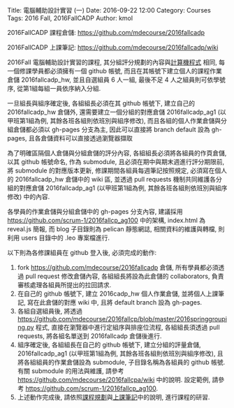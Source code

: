 Title: 電腦輔助設計實習 (一)
Date: 2016-09-22 12:00
Category: Courses
Tags: 2016 Fall, 2016FallCADP
Author: kmol

2016FallCADP 課程倉儲: <a href="https://github.com/mdecourse/2016fallcadp">https://github.com/mdecourse/2016fallcadp</a>

2016FallCADP 上課筆記: <a href="https://github.com/mdecourse/2016fallcadp/wiki">https://github.com/mdecourse/2016fallcadp/wiki</a>

<!-- PELICAN_END_SUMMARY -->

2016Fall 電腦輔助設計實習的課程, 其分組評分規劃的內容與<a href="ji-suan-ji-cheng-shi-yi.html">計算機程式</a> 相同, 每一個修課學員都必須擁有一個 github 帳號, 而且在其帳號下建立個人的課程作業倉儲 2016fallcadp_hw, 並且自選組員 6 人一組, 最後不足 4 人之組員則可依學號序, 從第1組每組一員依序納入分組.

一旦組長與組序確定後, 各組組長必須在其 github 帳號下, 建立自己的 2016fallcadp_hw 倉儲外, 還需要建立一個分組的對應倉儲 2016fallcadp_ag1 (以甲班第1組為例, 其餘各班各組則依班別與組序修改), 而且各組的個人作業倉儲與分組倉儲都必須以 gh-pages 分支為主, 因此可以直接將 branch default 設為 gh-pages, 且各倉儲資料可以直接透過瀏覽器擷取

為了明確區隔個人倉儲與分組倉儲的評分內容, 各組組長必須將各組員的作頁倉儲, 以其 github 帳號命名, 作為 submodule, 且必須在期中與期末週進行評分期限前, 將 submodule 的對應版本更新, 修課期間各組員每週筆記按照規定, 必須寫在個人的 2016fallcadp_hw 倉儲中的 wiki 區, 並透過 pull requests 機制共同維護各分組的對應倉儲 2016fallcadp_ag1 (以甲班第1組為例, 其餘各班各組則依班別與組序修改) 中的內容.

各學員的作業倉儲與分組倉儲中的 gh-pages 分支內容, 建議採用 <a href="https://github.com/scrum-1/2016fallcp_ag100">https://github.com/scrum-1/2016fallcp_ag100</a> 中的架構, index.html 為 reveal.js 簡報, 而 blog 子目錄則為 pelican 靜態網誌, 相關資料的維護與轉檔, 則利用 users 目錄中的 .leo 專案檔進行.

以下則為各修課組員在 github 登入後, 必須完成的動作:

1. fork <a href="https://github.com/mdecourse/2016fallcadp">https://github.com/mdecourse/2016fallcadp</a> 倉儲, 所有學員都必須透過 pull request 修改倉儲內容, 各組組長將設為此倉儲的 collaborators, 負責審核處理各組員所提出的拉回請求.
2. 在自己的 github 帳號下, 建立 2016cadp_hw 個人作業倉儲, 並將個人上課筆記, 寫在此倉儲的對應 wiki 中, 且將 default branch 設為 gh-pages.
3. 各組自選組員後, 將透過 <a href="https://github.com/mdecourse/2016fallcp/blob/master/2016springgrouping.py">https://github.com/mdecourse/2016fallcp/blob/master/2016springgrouping.py</a> 程式, 直接在瀏覽器中進行定組序與排座位流程, 各組組長須透過 pull requests, 將各組名單送到 2016fallcadp 倉儲後進行.
4. 組序確定後, 各組組長在自己的 github 帳號下, 建立分組的評量倉儲, 2016fallcadp_ag1 (以甲班第1組為例, 其餘各班各組則依班別與組序修改), 且將各組組員的作業倉儲設為 submodule, 子目錄名稱為各組員的 github 帳號. 有關 submodule 的用法與維護, 請參考 <a href="https://github.com/mdecourse/2016fallcpa/wiki">https://github.com/mdecourse/2016fallcpa/wiki</a> 中的說明. 設定範例, 請參考 <a href="https://github.com/scrum-1/2016fallcp_ag100">https://github.com/scrum-1/2016fallcp_ag100</a>.
5. 上述動作完成後, 請依照<a href="https://github.com/mdecourse/2016fallcadp/blob/master/syllabus.py">課程規劃</a>與<a href="https://github.com/mdecourse/2016fallcadp/wiki/%E4%B8%8A%E8%AA%B2%E7%AD%86%E8%A8%98">上課筆記</a>中的說明, 進行課程的研習.
